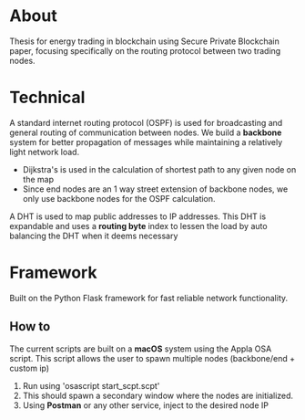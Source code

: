 # About

Thesis for energy trading in blockchain using Secure Private Blockchain paper, focusing specifically on the routing protocol between two trading nodes.


# Technical

A standard internet routing protocol (OSPF) is used for broadcasting and general routing of communication between nodes. We build a **backbone** system for better propagation of messages while maintaining a relatively light network load.

- Dijkstra's is used in the calculation of shortest path to any given node on the map
- Since end nodes are an 1 way street extension of backbone nodes, we only use backbone nodes for the OSPF calculation. 

A DHT is used to map public addresses to IP addresses. This DHT is expandable and uses a **routing byte** index to lessen the load by auto balancing the DHT when it deems necessary 

# Framework
Built on the Python Flask framework for fast reliable network functionality.

## How to

The current scripts are built on a **macOS** system using the Appla OSA script. This script allows the user to spawn multiple nodes (backbone/end + custom ip)

1. Run using 'osascript start_scpt.scpt'
2. This should spawn a secondary window where the nodes are initialized. 
3. Using **Postman** or any other service, inject to the desired node IP
